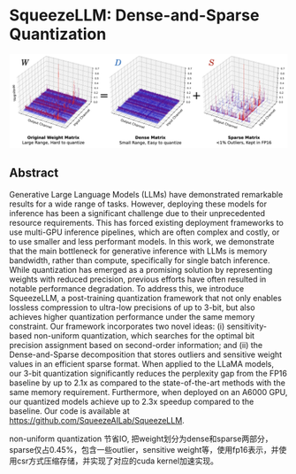 # SqueezeLLM: Dense-and-Sparse Quantization

![](squeezeLLM.png)

## Abstract

Generative Large Language Models (LLMs) have demonstrated remarkable results
for a wide range of tasks. However, deploying these models for inference has
been a significant challenge due to their unprecedented resource requirements.
This has forced existing deployment frameworks to use multi-GPU inference
pipelines, which are often complex and costly, or to use smaller and less
performant models. In this work, we demonstrate that the main bottleneck for
generative inference with LLMs is memory bandwidth, rather than compute,
specifically for single batch inference. While quantization has emerged as a
promising solution by representing weights with reduced precision, previous
efforts have often resulted in notable performance degradation. To address
this, we introduce SqueezeLLM, a post-training quantization framework that not
only enables lossless compression to ultra-low precisions of up to 3-bit, but
also achieves higher quantization performance under the same memory constraint.
Our framework incorporates two novel ideas: (i) sensitivity-based non-uniform
quantization, which searches for the optimal bit precision assignment based on
second-order information; and (ii) the Dense-and-Sparse decomposition that
stores outliers and sensitive weight values in an efficient sparse format. When
applied to the LLaMA models, our 3-bit quantization significantly reduces the
perplexity gap from the FP16 baseline by up to 2.1x as compared to the
state-of-the-art methods with the same memory requirement. Furthermore, when
deployed on an A6000 GPU, our quantized models achieve up to 2.3x speedup
compared to the baseline. Our code is available at
https://github.com/SqueezeAILab/SqueezeLLM.


non-uniform quantization 节省IO, 把weight划分为dense和sparse两部分，sparse仅占0.45%，包含一些outlier，sensitive weight等，使用fp16表示，并使用csr方式压缩存储，并实现了对应的cuda kernel加速实现。